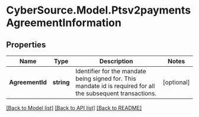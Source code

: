 # CyberSource.Model.Ptsv2paymentsAgreementInformation
## Properties

Name | Type | Description | Notes
------------ | ------------- | ------------- | -------------
**AgreementId** | **string** | Identifier for the mandate being signed for. This mandate id is required for all the subsequent transactions.   | [optional] 

[[Back to Model list]](../README.md#documentation-for-models) [[Back to API list]](../README.md#documentation-for-api-endpoints) [[Back to README]](../README.md)

